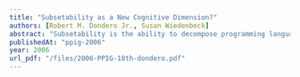 ```yaml
---
title: "Subsetability as a New Cognitive Dimension?"
authors: [Robert M. Dondero Jr., Susan Wiedenbeck]
abstract: "Subsetability is the ability to decompose programming languages and environments into a hierarchy of subsets, each of which can be used by stu-dents to create complete, meaningful computer programs. This paper argues that a programming language/environment's subsetability positively affects its learnability and teachability. The argument is supported by citing relevant theo-retical research, little of which is grounded in empirical studies. Then the paper goes on to argue that subsetability may be a new \"cognitive dimension of nota-tional systems,\" as defined by Green and Blackwell. It does so by analyzing subsetability in terms of Blackwell's criteria for dealing with new cognitive di-mensions."
publishedAt: "ppig-2006"
year: 2006
url_pdf: "/files/2006-PPIG-18th-dondero.pdf"
---
```

